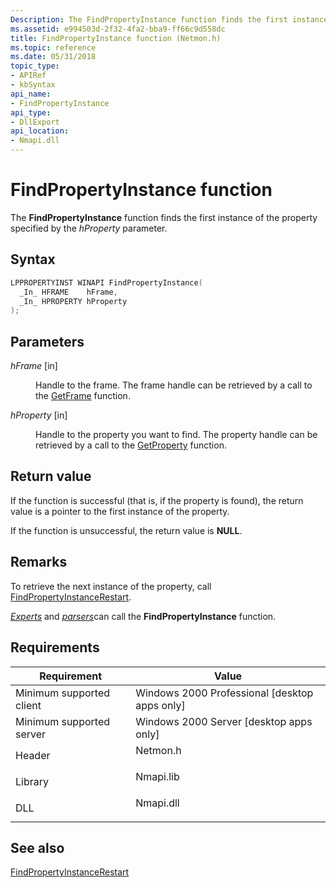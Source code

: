```yaml
---
Description: The FindPropertyInstance function finds the first instance of the property specified by the hProperty parameter.
ms.assetid: e994503d-2f32-4fa2-bba9-ff66c9d558dc
title: FindPropertyInstance function (Netmon.h)
ms.topic: reference
ms.date: 05/31/2018
topic_type: 
- APIRef
- kbSyntax
api_name: 
- FindPropertyInstance
api_type: 
- DllExport
api_location: 
- Nmapi.dll
---
```


# FindPropertyInstance function

The **FindPropertyInstance** function finds the first instance of the property specified by the *hProperty* parameter.

## Syntax


```C++
LPPROPERTYINST WINAPI FindPropertyInstance(
  _In_ HFRAME    hFrame,
  _In_ HPROPERTY hProperty
);
```



## Parameters

<dl> <dt>

*hFrame* \[in\]
</dt> <dd>

Handle to the frame. The frame handle can be retrieved by a call to the [GetFrame](getframe.md) function.

</dd> <dt>

*hProperty* \[in\]
</dt> <dd>

Handle to the property you want to find. The property handle can be retrieved by a call to the [GetProperty](getproperty.md) function.

</dd> </dl>

## Return value

If the function is successful (that is, if the property is found), the return value is a pointer to the first instance of the property.

If the function is unsuccessful, the return value is **NULL**.

## Remarks

To retrieve the next instance of the property, call [FindPropertyInstanceRestart](findpropertyinstancerestart.md).

[*Experts*](e.md) and [*parsers*](p.md)can call the **FindPropertyInstance** function.

## Requirements



| Requirement | Value |
|-------------------------------------|--------------------------------------------------------------------------------------|
| Minimum supported client<br/> | Windows 2000 Professional \[desktop apps only\]<br/>                           |
| Minimum supported server<br/> | Windows 2000 Server \[desktop apps only\]<br/>                                 |
| Header<br/>                   | <dl> <dt>Netmon.h</dt> </dl>  |
| Library<br/>                  | <dl> <dt>Nmapi.lib</dt> </dl> |
| DLL<br/>                      | <dl> <dt>Nmapi.dll</dt> </dl> |



## See also

<dl> <dt>

[FindPropertyInstanceRestart](findpropertyinstancerestart.md)
</dt> </dl>

 

 




